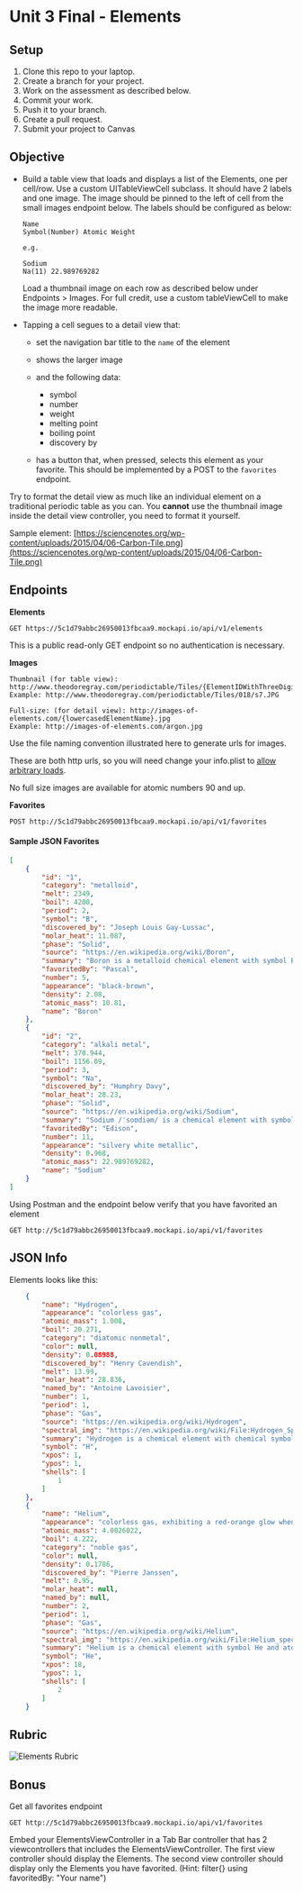 # Unit 3 Final - Elements

## Setup

1. Clone this repo to your laptop.
1. Create a branch for your project.
1. Work on the assessment as described below.
1. Commit your work.
1. Push it to your branch.
1. Create a pull request.
1. Submit your project to Canvas


## Objective

* Build a table view that loads and displays a list of the Elements, one per cell/row. Use a custom UITableViewCell subclass.  It should have 2 labels and one image.  The image should be pinned to the left of cell from the small images endpoint below.  The labels should be configured as below:

    ```
    Name
    Symbol(Number) Atomic Weight

    e.g.

    Sodium
    Na(11) 22.989769282
    ```
    
    Load a thumbnail image on each row as described below under Endpoints > Images.  For full credit, use a custom tableViewCell to make the image more readable.
    
* Tapping a cell segues to a detail view that:
    * set the navigation bar title to the ```name``` of the element
    * shows the larger image 
    * and the following data:
        * symbol
        * number
        * weight
        * melting point
        * boiling point
        * discovery by

    * has a button that, when pressed, selects this element as your favorite. This
    should be implemented by a POST to the ```favorites``` endpoint.


Try to format the detail view as much like an individual element on a traditional periodic table as you can. You **cannot** use the thumbnail image inside the detail view controller, you need to format it yourself.

Sample element: [https://sciencenotes.org/wp-content/uploads/2015/04/06-Carbon-Tile.png](https://sciencenotes.org/wp-content/uploads/2015/04/06-Carbon-Tile.png)

## Endpoints

**Elements**

```
GET https://5c1d79abbc26950013fbcaa9.mockapi.io/api/v1/elements
```

This is a public read-only GET endpoint so no authentication is necessary.

**Images**

```
Thumbnail (for table view): http://www.theodoregray.com/periodictable/Tiles/{ElementIDWithThreeDigits}/s7.JPG
Example: http://www.theodoregray.com/periodictable/Tiles/018/s7.JPG

Full-size: (for detail view): http://images-of-elements.com/{lowercasedElementName}.jpg
Example: http://images-of-elements.com/argon.jpg
```

Use the file naming convention illustrated here to generate urls for images.

These are both http urls, so you will need change your info.plist to [allow arbitrary loads](https://stackoverflow.com/questions/31254725/transport-security-has-blocked-a-cleartext-http).

No full size images are available for atomic numbers 90 and up.

**Favorites**

```
POST http://5c1d79abbc26950013fbcaa9.mockapi.io/api/v1/favorites
```

#### Sample JSON Favorites 

```json 
[
    {
        "id": "1",
        "category": "metalloid",
        "melt": 2349,
        "boil": 4200,
        "period": 2,
        "symbol": "B",
        "discovered_by": "Joseph Louis Gay-Lussac",
        "molar_heat": 11.087,
        "phase": "Solid",
        "source": "https://en.wikipedia.org/wiki/Boron",
        "summary": "Boron is a metalloid chemical element with symbol B and atomic number 5. Produced entirely by cosmic ray spallation and supernovae and not by stellar nucleosynthesis, it is a low-abundance element in both the Solar system and the Earth's crust. Boron is concentrated on Earth by the water-solubility of its more common naturally occurring compounds, the borate minerals.",
        "favoritedBy": "Pascal",
        "number": 5,
        "appearance": "black-brown",
        "density": 2.08,
        "atomic_mass": 10.81,
        "name": "Boron"
    },
    {
        "id": "2",
        "category": "alkali metal",
        "melt": 370.944,
        "boil": 1156.09,
        "period": 3,
        "symbol": "Na",
        "discovered_by": "Humphry Davy",
        "molar_heat": 28.23,
        "phase": "Solid",
        "source": "https://en.wikipedia.org/wiki/Sodium",
        "summary": "Sodium /ˈsoʊdiəm/ is a chemical element with symbol Na (from Ancient Greek Νάτριο) and atomic number 11. It is a soft, silver-white, highly reactive metal. In the Periodic table it is in column 1 (alkali metals), and shares with the other six elements in that column that it has a single electron in its outer shell, which it readily donates, creating a positively charged atom - a cation.",
        "favoritedBy": "Edison",
        "number": 11,
        "appearance": "silvery white metallic",
        "density": 0.968,
        "atomic_mass": 22.989769282,
        "name": "Sodium"
    }
]
```


Using Postman and the endpoint below verify that you have favorited an element
```
GET http://5c1d79abbc26950013fbcaa9.mockapi.io/api/v1/favorites
```

## JSON Info

Elements looks like this:

```json 
    {
        "name": "Hydrogen",
        "appearance": "colorless gas",
        "atomic_mass": 1.008,
        "boil": 20.271,
        "category": "diatomic nonmetal",
        "color": null,
        "density": 0.08988,
        "discovered_by": "Henry Cavendish",
        "melt": 13.99,
        "molar_heat": 28.836,
        "named_by": "Antoine Lavoisier",
        "number": 1,
        "period": 1,
        "phase": "Gas",
        "source": "https://en.wikipedia.org/wiki/Hydrogen",
        "spectral_img": "https://en.wikipedia.org/wiki/File:Hydrogen_Spectra.jpg",
        "summary": "Hydrogen is a chemical element with chemical symbol H and atomic number 1. With an atomic weight of 1.00794 u, hydrogen is the lightest element on the periodic table. Its monatomic form (H) is the most abundant chemical substance in the Universe, constituting roughly 75% of all baryonic mass.",
        "symbol": "H",
        "xpos": 1,
        "ypos": 1,
        "shells": [
            1
        ]
    },
    {
        "name": "Helium",
        "appearance": "colorless gas, exhibiting a red-orange glow when placed in a high-voltage electric field",
        "atomic_mass": 4.0026022,
        "boil": 4.222,
        "category": "noble gas",
        "color": null,
        "density": 0.1786,
        "discovered_by": "Pierre Janssen",
        "melt": 0.95,
        "molar_heat": null,
        "named_by": null,
        "number": 2,
        "period": 1,
        "phase": "Gas",
        "source": "https://en.wikipedia.org/wiki/Helium",
        "spectral_img": "https://en.wikipedia.org/wiki/File:Helium_spectrum.jpg",
        "summary": "Helium is a chemical element with symbol He and atomic number 2. It is a colorless, odorless, tasteless, non-toxic, inert, monatomic gas that heads the noble gas group in the periodic table. Its boiling and melting points are the lowest among all the elements.",
        "symbol": "He",
        "xpos": 18,
        "ypos": 1,
        "shells": [
            2
        ]
    }
```

## Rubric

![Elements Rubric](./ElementsAssessmentRubric.png)



## Bonus 

Get all favorites endpoint
```
GET http://5c1d79abbc26950013fbcaa9.mockapi.io/api/v1/favorites
```

Embed your ElementsViewController in a Tab Bar controller that has 2 viewcontrollers that includes the ElementsViewController. The first view controller should display the Elements. The second view controller should display only the Elements you have favorited. (Hint: filter{} using favoritedBy: "Your name")
